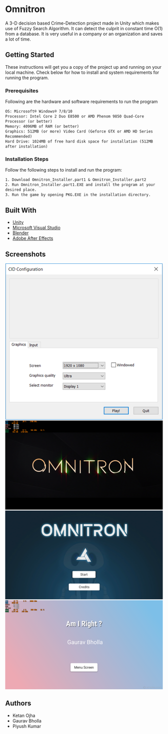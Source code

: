 # Omnitron
A 3-D decision based Crime-Detection project made in Unity which makes use of Fuzzy Search Algorithm. It can detect the culprit in constant time O(1) from a database. It is very useful in a company or an organization and saves a lot of time.
## Getting Started
These instructions will get you a copy of the project up and running on your local machine. Check below for how to install and system requirements for running the program.
### Prerequisites
Following are the hardware and software requirements to run the program
```
OS: Microsoft® Windows® 7/8/10
Processor: Intel Core 2 Duo E8500 or AMD Phenom 9850 Quad-Core Processor (or better)
Memory: 4096MB of RAM (or better)
Graphics: 512MB (or more) Video Card (Geforce GTX or AMD HD Series Recommended)
Hard Drive: 1024MB of free hard disk space for installation (512MB after installation)
```
### Installation Steps
Follow the following steps to install and run the program:
```
1. Download Omnitron_Installer.part1 & Omnitron_Installer.part2
2. Run Omnitron_Installer.part1.EXE and install the program at your desired place.
3. Run the game by opening PKG.EXE in the installation directory.
```
## Built With
* [Unity](https://unity3d.com/)
* [Microsoft Visual Studio](https://visualstudio.microsoft.com/)
* [Blender](https://www.blender.org/)
* [Adobe After Effects](https://www.adobe.com/in/products/aftereffects.html)
## Screenshots
![Alt Text](https://github.com/NinjaGaurav/Omnitron/blob/master/Start.PNG)
![Alt Text](https://github.com/NinjaGaurav/Omnitron/blob/master/Intro.png)
![Alt Text](https://github.com/NinjaGaurav/Omnitron/blob/master/Menu.png)
![Alt Text](https://github.com/NinjaGaurav/Omnitron/blob/master/Answer.png)
## Authors
* Ketan Ojha
* Gaurav Bholla
* Piyush Kumar
